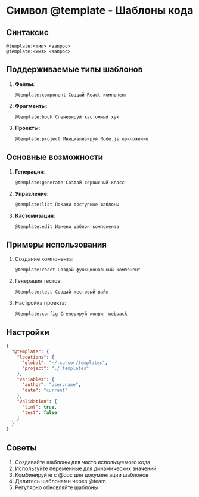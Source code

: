 # Символ @template - Шаблоны кода

## Синтаксис
```
@template:<тип> <запрос>
@template:<имя> <запрос>
```

## Поддерживаемые типы шаблонов
1. **Файлы**:
   ```cursor
   @template:component Создай React-компонент
   ```

2. **Фрагменты**:
   ```cursor
   @template:hook Сгенерируй кастомный хук
   ```

3. **Проекты**:
   ```cursor
   @template:project Инициализируй Node.js приложение
   ```

## Основные возможности
1. **Генерация**:
   ```cursor
   @template:generate Создай сервисный класс
   ```

2. **Управление**:
   ```cursor
   @template:list Покажи доступные шаблоны
   ```

3. **Кастомизация**:
   ```cursor
   @template:edit Измени шаблон компонента
   ```

## Примеры использования
1. Создание компонента:
   ```cursor
   @template:react Создай функциональный компонент
   ```

2. Генерация тестов:
   ```cursor
   @template:test Создай тестовый файл
   ```

3. Настройка проекта:
   ```cursor
   @template:config Сгенерируй конфиг webpack
   ```

## Настройки
```json
{
  "@template": {
    "locations": {
      "global": "~/.cursor/templates",
      "project": "./.templates"
    },
    "variables": {
      "author": "user.name",
      "date": "current"
    },
    "validation": {
      "lint": true,
      "test": false
    }
  }
}
```

## Советы
1. Создавайте шаблоны для часто используемого кода
2. Используйте переменные для динамических значений
3. Комбинируйте с @doc для документации шаблонов
4. Делитесь шаблонами через @team
5. Регулярно обновляйте шаблоны